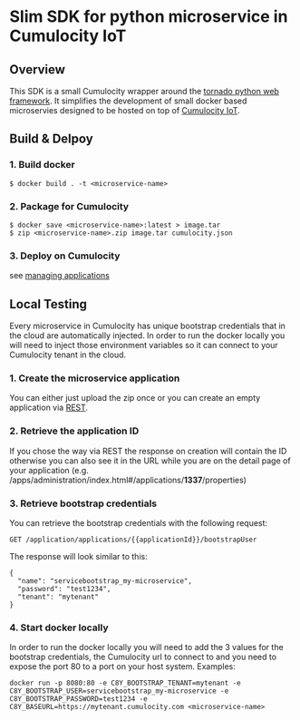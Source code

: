 # Slim SDK for python microservice in Cumulocity IoT
## Overview
This SDK is a small Cumulocity wrapper around the [tornado python web framework](http://www.tornadoweb.org/en/stable/). It simplifies the development of small docker based microservies designed to be hosted on top of [Cumulocity IoT](http://cumulocity.com/).

## Build & Delpoy

### 1. Build docker

```
$ docker build . -t <microservice-name>
```

### 2. Package for Cumulocity

```
$ docker save <microservice-name>:latest > image.tar
$ zip <microservice-name>.zip image.tar cumulocity.json
```

### 3. Deploy on Cumulocity

  see [managing applications](https://cumulocity.com/guides/users-guide/administration/#managing-applications)

## Local Testing

Every microservice in Cumulocity has unique bootstrap credentials that in the cloud are automatically injected.
In order to run the docker locally you will need to inject those environment variables so it can connect to your Cumulocity tenant in the cloud.

### 1. Create the microservice application

  You can either just upload the zip once or you can create an empty application via [REST](https://cumulocity.com/guides/microservice-sdk/rest/#microservice-development).

### 2. Retrieve the application ID

  If you chose the way via REST the response on creation will contain the ID otherwise you can also see it in the URL while you are on the detail page of your application (e.g. /apps/administration/index.html#/applications/**1337**/properties)
  
### 3. Retrieve bootstrap credentials

  You can retrieve the bootstrap credentials with the following request:
  ```
  GET /application/applications/{{applicationId}}/bootstrapUser
  ```
  
  The response will look similar to this:
  ```
  {
    "name": "servicebootstrap_my-microservice",
    "password": "test1234",
    "tenant": "mytenant"
  }
  ```
  
### 4. Start docker locally

  In order to run the docker locally you will need to add the 3 values for the bootstrap credentials, the Cumulocity url to connect to and you need to expose the port 80 to a port on your host system.
  Examples:

  ```
  docker run -p 8080:80 -e C8Y_BOOTSTRAP_TENANT=mytenant -e C8Y_BOOTSTRAP_USER=servicebootstrap_my-microservice -e C8Y_BOOTSTRAP_PASSWORD=test1234 -e C8Y_BASEURL=https://mytenant.cumulocity.com <microservice-name>
  ```
  
